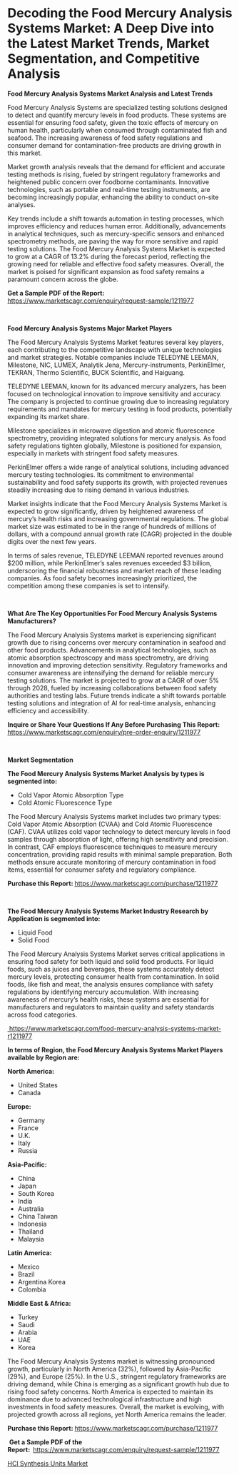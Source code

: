 <p><h1>Decoding the Food Mercury Analysis Systems Market: A Deep Dive into the Latest Market Trends, Market Segmentation, and Competitive Analysis</h1></p><p><strong>Food Mercury Analysis Systems Market Analysis and Latest Trends</strong></p>
<p><p>Food Mercury Analysis Systems are specialized testing solutions designed to detect and quantify mercury levels in food products. These systems are essential for ensuring food safety, given the toxic effects of mercury on human health, particularly when consumed through contaminated fish and seafood. The increasing awareness of food safety regulations and consumer demand for contamination-free products are driving growth in this market.</p><p>Market growth analysis reveals that the demand for efficient and accurate testing methods is rising, fueled by stringent regulatory frameworks and heightened public concern over foodborne contaminants. Innovative technologies, such as portable and real-time testing instruments, are becoming increasingly popular, enhancing the ability to conduct on-site analyses. </p><p>Key trends include a shift towards automation in testing processes, which improves efficiency and reduces human error. Additionally, advancements in analytical techniques, such as mercury-specific sensors and enhanced spectrometry methods, are paving the way for more sensitive and rapid testing solutions. The Food Mercury Analysis Systems Market is expected to grow at a CAGR of 13.2% during the forecast period, reflecting the growing need for reliable and effective food safety measures. Overall, the market is poised for significant expansion as food safety remains a paramount concern across the globe.</p></p>
<p><strong>Get a Sample PDF of the Report:&nbsp;</strong> <a href="https://www.marketscagr.com/enquiry/request-sample/1211977?utm_campaign=3580&utm_medium=2&utm_source=Github&utm_content=ia&utm_term=24032025&utm_id=food-mercury-analysis-systems">https://www.marketscagr.com/enquiry/request-sample/1211977</a></p>
<p>&nbsp;</p>
<p><strong>Food Mercury Analysis Systems Major Market Players</strong></p>
<p><p>The Food Mercury Analysis Systems Market features several key players, each contributing to the competitive landscape with unique technologies and market strategies. Notable companies include TELEDYNE LEEMAN, Milestone, NIC, LUMEX, Analytik Jena, Mercury-instruments, PerkinElmer, TEKRAN, Thermo Scientific, BUCK Scientific, and Haiguang.</p><p>TELEDYNE LEEMAN, known for its advanced mercury analyzers, has been focused on technological innovation to improve sensitivity and accuracy. The company is projected to continue growing due to increasing regulatory requirements and mandates for mercury testing in food products, potentially expanding its market share.</p><p>Milestone specializes in microwave digestion and atomic fluorescence spectrometry, providing integrated solutions for mercury analysis. As food safety regulations tighten globally, Milestone is positioned for expansion, especially in markets with stringent food safety measures.</p><p>PerkinElmer offers a wide range of analytical solutions, including advanced mercury testing technologies. Its commitment to environmental sustainability and food safety supports its growth, with projected revenues steadily increasing due to rising demand in various industries.</p><p>Market insights indicate that the Food Mercury Analysis Systems Market is expected to grow significantly, driven by heightened awareness of mercury’s health risks and increasing governmental regulations. The global market size was estimated to be in the range of hundreds of millions of dollars, with a compound annual growth rate (CAGR) projected in the double digits over the next few years.</p><p>In terms of sales revenue, TELEDYNE LEEMAN reported revenues around $200 million, while PerkinElmer’s sales revenues exceeded $3 billion, underscoring the financial robustness and market reach of these leading companies. As food safety becomes increasingly prioritized, the competition among these companies is set to intensify.</p></p>
<p>&nbsp;</p>
<p><strong>What Are The Key Opportunities For Food Mercury Analysis Systems Manufacturers?</strong></p>
<p><p>The Food Mercury Analysis Systems market is experiencing significant growth due to rising concerns over mercury contamination in seafood and other food products. Advancements in analytical technologies, such as atomic absorption spectroscopy and mass spectrometry, are driving innovation and improving detection sensitivity. Regulatory frameworks and consumer awareness are intensifying the demand for reliable mercury testing solutions. The market is projected to grow at a CAGR of over 5% through 2028, fueled by increasing collaborations between food safety authorities and testing labs. Future trends indicate a shift towards portable testing solutions and integration of AI for real-time analysis, enhancing efficiency and accessibility.</p></p>
<p><strong>Inquire or Share Your Questions If Any Before Purchasing This Report:</strong> <a href="https://www.marketscagr.com/enquiry/pre-order-enquiry/1211977?utm_campaign=3580&utm_medium=2&utm_source=Github&utm_content=ia&utm_term=24032025&utm_id=food-mercury-analysis-systems">https://www.marketscagr.com/enquiry/pre-order-enquiry/1211977</a></p>
<p>&nbsp;</p>
<p><strong>Market Segmentation</strong></p>
<p><strong>The Food Mercury Analysis Systems Market Analysis by types is segmented into:</strong></p>
<p><ul><li>Cold Vapor Atomic Absorption Type</li><li>Cold Atomic Fluorescence Type</li></ul></p>
<p><p>The Food Mercury Analysis Systems market includes two primary types: Cold Vapor Atomic Absorption (CVAA) and Cold Atomic Fluorescence (CAF). CVAA utilizes cold vapor technology to detect mercury levels in food samples through absorption of light, offering high sensitivity and precision. In contrast, CAF employs fluorescence techniques to measure mercury concentration, providing rapid results with minimal sample preparation. Both methods ensure accurate monitoring of mercury contamination in food items, essential for consumer safety and regulatory compliance.</p></p>
<p><strong>Purchase this Report:&nbsp;</strong><a href="https://www.marketscagr.com/purchase/1211977?utm_campaign=3580&utm_medium=2&utm_source=Github&utm_content=ia&utm_term=24032025&utm_id=food-mercury-analysis-systems">https://www.marketscagr.com/purchase/1211977</a></p>
<p>&nbsp;</p>
<p><strong>The Food Mercury Analysis Systems Market Industry Research by Application is segmented into:</strong></p>
<p><ul><li>Liquid Food</li><li>Solid Food</li></ul></p>
<p><p>The Food Mercury Analysis Systems Market serves critical applications in ensuring food safety for both liquid and solid food products. For liquid foods, such as juices and beverages, these systems accurately detect mercury levels, protecting consumer health from contamination. In solid foods, like fish and meat, the analysis ensures compliance with safety regulations by identifying mercury accumulation. With increasing awareness of mercury’s health risks, these systems are essential for manufacturers and regulators to maintain quality and safety standards across food categories.</p></p>
<p><a href="https://www.marketscagr.com/food-mercury-analysis-systems-market-r1211977?utm_campaign=3580&utm_medium=2&utm_source=Github&utm_content=ia&utm_term=24032025&utm_id=food-mercury-analysis-systems">&nbsp;https://www.marketscagr.com/food-mercury-analysis-systems-market-r1211977</a></p>
<p><strong>In terms of Region, the Food Mercury Analysis Systems Market Players available by Region are:</strong></p>
<p>
    <p> <strong> North America: </strong>
        <ul>
            <li>United States</li>
            <li>Canada</li>
        </ul>
        </p> 
    <p> <strong> Europe: </strong>
        <ul>
            <li>Germany</li>
            <li>France</li>
            <li>U.K.</li>
            <li>Italy</li>
            <li>Russia</li>
        </ul>
        </p> 
    <p> <strong> Asia-Pacific: </strong>
        <ul>
            <li>China</li>
            <li>Japan</li>
            <li>South Korea</li>
            <li>India</li>
            <li>Australia</li>
            <li>China Taiwan</li>
            <li>Indonesia</li>
            <li>Thailand</li>
            <li>Malaysia</li>
        </ul>
        </p> 
    <p> <strong> Latin America: </strong>
        <ul>
            <li>Mexico</li>
            <li>Brazil</li>
            <li>Argentina Korea</li>
            <li>Colombia</li>
        </ul>
        </p> 
    <p> <strong> Middle East & Africa: </strong>
        <ul>
            <li>Turkey</li>
            <li>Saudi</li>
            <li>Arabia</li>
            <li>UAE</li>
            <li>Korea</li>
        </ul>
    </p>
    </p>
<p><p>The Food Mercury Analysis Systems market is witnessing pronounced growth, particularly in North America (32%), followed by Asia-Pacific (29%), and Europe (25%). In the U.S., stringent regulatory frameworks are driving demand, while China is emerging as a significant growth hub due to rising food safety concerns. North America is expected to maintain its dominance due to advanced technological infrastructure and high investments in food safety measures. Overall, the market is evolving, with projected growth across all regions, yet North America remains the leader.</p></p>
<p><strong>Purchase this Report: </strong><a href="https://www.marketscagr.com/purchase/1211977?utm_campaign=3580&utm_medium=2&utm_source=Github&utm_content=ia&utm_term=24032025&utm_id=food-mercury-analysis-systems">https://www.marketscagr.com/purchase/1211977</a></p>
<p>&nbsp;<strong>Get a Sample PDF of the Report:&nbsp;&nbsp;</strong><a href="https://www.marketscagr.com/enquiry/request-sample/1211977?utm_campaign=3580&utm_medium=2&utm_source=Github&utm_content=ia&utm_term=24032025&utm_id=food-mercury-analysis-systems">https://www.marketscagr.com/enquiry/request-sample/1211977</a></p>
<p><strong></strong></p>
<p><p><a href="https://github.com/xanaanenkaly/Market-Research-Report-List-1/blob/main/hcl-synthesis-units-market.md?utm_campaign=3580&utm_medium=2&utm_source=Github&utm_content=ia&utm_term=24032025&utm_id=food-mercury-analysis-systems">HCl Synthesis Units Market</a></p></p>